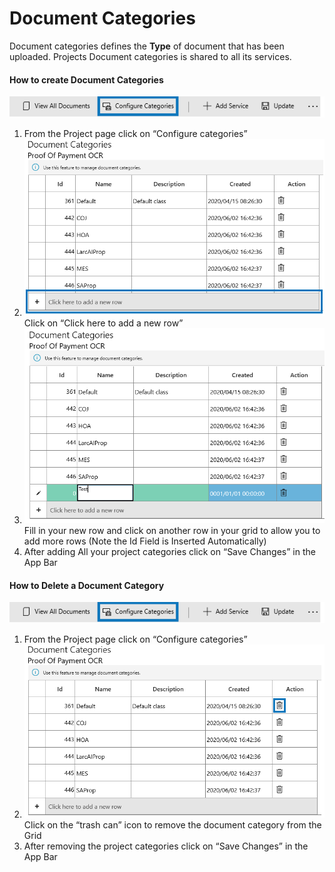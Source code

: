 # Document Categories

Document categories defines the **Type** of document that has been uploaded. Projects Document categories is shared to all its services.

#### How to create Document Categories

![](../.gitbook/assets/79.png)

1. From the Project page click on “Configure categories”
2. ![](../.gitbook/assets/80.png) Click on “Click here to add a new row”
3. ![](../.gitbook/assets/81.png) Fill in your new row and click on another row in your grid to allow you to add more rows \(Note the Id Field is Inserted Automatically\)
4. After adding All your project categories click on “Save Changes” in the App Bar



#### How to Delete a Document Category

![](../assets/82.png)

1. From the Project page click on “Configure categories”
2. ![](../assets/83.png) Click on the “trash can” icon to remove the document category from the Grid
3. After removing the project categories click on “Save Changes” in the App Bar


